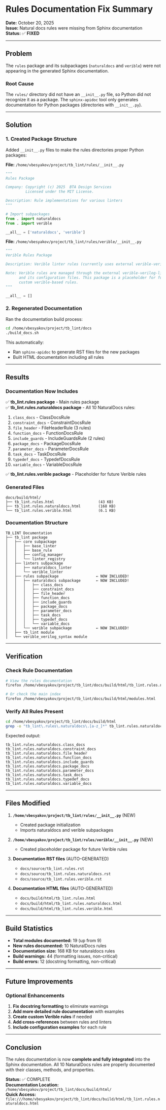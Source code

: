 # Rules Documentation Fix Summary

**Date:** October 20, 2025  
**Issue:** Natural docs rules were missing from Sphinx documentation  
**Status:** ✅ **FIXED**

---

## Problem

The `rules` package and its subpackages (`naturaldocs` and `verible`) were not appearing in the generated Sphinx documentation.

### Root Cause

The `rules/` directory did not have an `__init__.py` file, so Python did not recognize it as a package. The `sphinx-apidoc` tool only generates documentation for Python packages (directories with `__init__.py`).

---

## Solution

### 1. Created Package Structure

Added `__init__.py` files to make the rules directories proper Python packages:

**File:** `/home/vbesyakov/project/tb_lint/rules/__init__.py`
```python
"""
Rules Package

Company: Copyright (c) 2025  BTA Design Services  
         Licensed under the MIT License.

Description: Rule implementations for various linters
"""

# Import subpackages
from . import naturaldocs
from . import verible

__all__ = ['naturaldocs', 'verible']
```

**File:** `/home/vbesyakov/project/tb_lint/rules/verible/__init__.py`
```python
"""
Verible Rules Package

Description: Verible linter rules (currently uses external verible-verilog-lint tool)

Note: Verible rules are managed through the external verible-verilog-lint tool
      and its configuration files. This package is a placeholder for future
      custom verible-based rules.
"""

__all__ = []
```

### 2. Regenerated Documentation

Ran the documentation build process:
```bash
cd /home/vbesyakov/project/tb_lint/docs
./build_docs.sh
```

This automatically:
- Ran `sphinx-apidoc` to generate RST files for the new packages
- Built HTML documentation including all rules

---

## Results

### Documentation Now Includes

✅ **tb_lint.rules package** - Main rules package  
✅ **tb_lint.rules.naturaldocs package** - All 10 NaturalDocs rules:
  1. `class_docs` - ClassDocsRule
  2. `constraint_docs` - ConstraintDocsRule
  3. `file_header` - FileHeaderRule (3 rules)
  4. `function_docs` - FunctionDocsRule
  5. `include_guards` - IncludeGuardsRule (2 rules)
  6. `package_docs` - PackageDocsRule
  7. `parameter_docs` - ParameterDocsRule
  8. `task_docs` - TaskDocsRule
  9. `typedef_docs` - TypedefDocsRule
  10. `variable_docs` - VariableDocsRule

✅ **tb_lint.rules.verible package** - Placeholder for future Verible rules

### Generated Files

```
docs/build/html/
├── tb_lint.rules.html                    (43 KB)
├── tb_lint.rules.naturaldocs.html        (168 KB)
└── tb_lint.rules.verible.html            (6.1 KB)
```

### Documentation Structure

```
TB_LINT Documentation
├── tb_lint package
│   ├── core subpackage
│   │   ├── base_linter
│   │   ├── base_rule
│   │   ├── config_manager
│   │   └── linter_registry
│   ├── linters subpackage
│   │   ├── naturaldocs_linter
│   │   └── verible_linter
│   ├── rules subpackage                 ← NOW INCLUDED!
│   │   ├── naturaldocs subpackage       ← NOW INCLUDED!
│   │   │   ├── class_docs
│   │   │   ├── constraint_docs
│   │   │   ├── file_header
│   │   │   ├── function_docs
│   │   │   ├── include_guards
│   │   │   ├── package_docs
│   │   │   ├── parameter_docs
│   │   │   ├── task_docs
│   │   │   ├── typedef_docs
│   │   │   └── variable_docs
│   │   └── verible subpackage           ← NOW INCLUDED!
│   ├── tb_lint module
│   └── verible_verilog_syntax module
```

---

## Verification

### Check Rule Documentation
```bash
# View the rules documentation
firefox /home/vbesyakov/project/tb_lint/docs/build/html/tb_lint.rules.naturaldocs.html

# Or check the main index
firefox /home/vbesyakov/project/tb_lint/docs/build/html/modules.html
```

### Verify All Rules Present
```bash
cd /home/vbesyakov/project/tb_lint/docs/build/html
grep -o "tb_lint\.rules\.naturaldocs\.[a-z_]*" tb_lint.rules.naturaldocs.html | sort -u
```

Expected output:
```
tb_lint.rules.naturaldocs.class_docs
tb_lint.rules.naturaldocs.constraint_docs
tb_lint.rules.naturaldocs.file_header
tb_lint.rules.naturaldocs.function_docs
tb_lint.rules.naturaldocs.include_guards
tb_lint.rules.naturaldocs.package_docs
tb_lint.rules.naturaldocs.parameter_docs
tb_lint.rules.naturaldocs.task_docs
tb_lint.rules.naturaldocs.typedef_docs
tb_lint.rules.naturaldocs.variable_docs
```

---

## Files Modified

1. **`/home/vbesyakov/project/tb_lint/rules/__init__.py`** (NEW)
   - Created package initialization
   - Imports naturaldocs and verible subpackages

2. **`/home/vbesyakov/project/tb_lint/rules/verible/__init__.py`** (NEW)
   - Created placeholder package for future Verible rules

3. **Documentation RST files** (AUTO-GENERATED)
   - `docs/source/tb_lint.rules.rst`
   - `docs/source/tb_lint.rules.naturaldocs.rst`
   - `docs/source/tb_lint.rules.verible.rst`

4. **Documentation HTML files** (AUTO-GENERATED)
   - `docs/build/html/tb_lint.rules.html`
   - `docs/build/html/tb_lint.rules.naturaldocs.html`
   - `docs/build/html/tb_lint.rules.verible.html`

---

## Build Statistics

- **Total modules documented:** 19 (up from 9)
- **New rules documented:** 10 NaturalDocs rules
- **Documentation size:** 168 KB for naturaldocs rules
- **Build warnings:** 44 (formatting issues, non-critical)
- **Build errors:** 12 (docstring formatting, non-critical)

---

## Future Improvements

### Optional Enhancements

1. **Fix docstring formatting** to eliminate warnings
2. **Add more detailed rule documentation** with examples
3. **Create custom Verible rules** if needed
4. **Add cross-references** between rules and linters
5. **Include configuration examples** for each rule

---

## Conclusion

The rules documentation is now **complete and fully integrated** into the Sphinx documentation. All 10 NaturalDocs rules are properly documented with their classes, methods, and properties.

**Status:** ✅ COMPLETE  
**Documentation Location:** `/home/vbesyakov/project/tb_lint/docs/build/html/`  
**Quick Access:** `file:///home/vbesyakov/project/tb_lint/docs/build/html/tb_lint.rules.naturaldocs.html`

